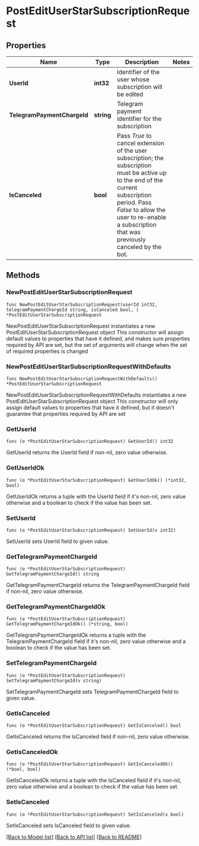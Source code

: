 # PostEditUserStarSubscriptionRequest

## Properties

Name | Type | Description | Notes
------------ | ------------- | ------------- | -------------
**UserId** | **int32** | Identifier of the user whose subscription will be edited | 
**TelegramPaymentChargeId** | **string** | Telegram payment identifier for the subscription | 
**IsCanceled** | **bool** | Pass *True* to cancel extension of the user subscription; the subscription must be active up to the end of the current subscription period. Pass *False* to allow the user to re-enable a subscription that was previously canceled by the bot. | 

## Methods

### NewPostEditUserStarSubscriptionRequest

`func NewPostEditUserStarSubscriptionRequest(userId int32, telegramPaymentChargeId string, isCanceled bool, ) *PostEditUserStarSubscriptionRequest`

NewPostEditUserStarSubscriptionRequest instantiates a new PostEditUserStarSubscriptionRequest object
This constructor will assign default values to properties that have it defined,
and makes sure properties required by API are set, but the set of arguments
will change when the set of required properties is changed

### NewPostEditUserStarSubscriptionRequestWithDefaults

`func NewPostEditUserStarSubscriptionRequestWithDefaults() *PostEditUserStarSubscriptionRequest`

NewPostEditUserStarSubscriptionRequestWithDefaults instantiates a new PostEditUserStarSubscriptionRequest object
This constructor will only assign default values to properties that have it defined,
but it doesn't guarantee that properties required by API are set

### GetUserId

`func (o *PostEditUserStarSubscriptionRequest) GetUserId() int32`

GetUserId returns the UserId field if non-nil, zero value otherwise.

### GetUserIdOk

`func (o *PostEditUserStarSubscriptionRequest) GetUserIdOk() (*int32, bool)`

GetUserIdOk returns a tuple with the UserId field if it's non-nil, zero value otherwise
and a boolean to check if the value has been set.

### SetUserId

`func (o *PostEditUserStarSubscriptionRequest) SetUserId(v int32)`

SetUserId sets UserId field to given value.


### GetTelegramPaymentChargeId

`func (o *PostEditUserStarSubscriptionRequest) GetTelegramPaymentChargeId() string`

GetTelegramPaymentChargeId returns the TelegramPaymentChargeId field if non-nil, zero value otherwise.

### GetTelegramPaymentChargeIdOk

`func (o *PostEditUserStarSubscriptionRequest) GetTelegramPaymentChargeIdOk() (*string, bool)`

GetTelegramPaymentChargeIdOk returns a tuple with the TelegramPaymentChargeId field if it's non-nil, zero value otherwise
and a boolean to check if the value has been set.

### SetTelegramPaymentChargeId

`func (o *PostEditUserStarSubscriptionRequest) SetTelegramPaymentChargeId(v string)`

SetTelegramPaymentChargeId sets TelegramPaymentChargeId field to given value.


### GetIsCanceled

`func (o *PostEditUserStarSubscriptionRequest) GetIsCanceled() bool`

GetIsCanceled returns the IsCanceled field if non-nil, zero value otherwise.

### GetIsCanceledOk

`func (o *PostEditUserStarSubscriptionRequest) GetIsCanceledOk() (*bool, bool)`

GetIsCanceledOk returns a tuple with the IsCanceled field if it's non-nil, zero value otherwise
and a boolean to check if the value has been set.

### SetIsCanceled

`func (o *PostEditUserStarSubscriptionRequest) SetIsCanceled(v bool)`

SetIsCanceled sets IsCanceled field to given value.



[[Back to Model list]](../README.md#documentation-for-models) [[Back to API list]](../README.md#documentation-for-api-endpoints) [[Back to README]](../README.md)


